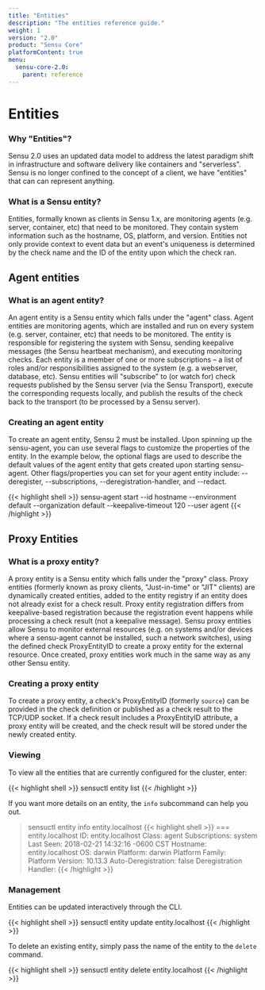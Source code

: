 ```yaml
---
title: "Entities"
description: "The entities reference guide."
weight: 1
version: "2.0"
product: "Sensu Core"
platformContent: true
menu:
  sensu-core-2.0:
    parent: reference
---
```


# Entities

### Why "Entities"?

Sensu 2.0 uses an updated data model to address the latest paradigm shift in infrastructure and software delivery like containers and "serverless". Sensu is no longer confined to the concept of a client, we have "entities" that can can represent anything.

### What is a Sensu entity?

Entities, formally known as clients in Sensu 1.x, are monitoring agents (e.g. server, container, etc) that need to be monitored. They contain system information such as the hostname, OS, platform, and version. Entities not only provide context to event data but an event's uniqueness is determined by the check name and the ID of the entity upon which the check ran.

## Agent entities

### What is an agent entity?

An agent entity is a Sensu entity which falls under the "agent" class. Agent entities are monitoring agents, which are installed and run on every system (e.g. server, container, etc) that needs to be monitored. The entity is responsible for registering the system with Sensu, sending keepalive messages (the Sensu heartbeat mechanism), and executing monitoring checks. Each entity is a member of one or more subscriptions – a list of roles and/or responsibilities assigned to the system (e.g. a webserver, database, etc). Sensu entities will "subscribe" to (or watch for) check requests published by the Sensu server (via the Sensu Transport), execute the corresponding requests locally, and publish the results of the check back to the transport (to be processed by a Sensu server).

### Creating an agent entity

To create an agent entity, Sensu 2 must be installed. Upon spinning up the sensu-agent, you can use several flags to customize the properties of the entity. In the example below, the optional flags are used to describe the default values of the agent entity that gets created upon starting sensu-agent. Other flags/properties you can set for your agent entity include: --deregister, --subscriptions, --deregistration-handler, and --redact.

{{< highlight shell >}}
sensu-agent start --id hostname --environment default --organization default --keepalive-timeout 120 --user agent
{{< /highlight >}}

## Proxy Entities

### What is a proxy entity?

A proxy entity is a Sensu entity which falls under the "proxy" class. Proxy entities (formerly known as proxy clients, "Just-in-time" or "JIT" clients) are dynamically created entities, added to the entity registry if an entity does not already exist for a check result. Proxy entity registration differs from keepalive-based registration because the registration event happens while processing a check result (not a keepalive message). Sensu proxy entities allow Sensu to monitor external resources (e.g. on systems and/or devices where a sensu-agent cannot be installed, such a network switches), using the defined check ProxyEntityID to create a proxy entity for the external resource. Once created, proxy entities work much in the same way as any other Sensu entity.

### Creating a proxy entity

To create a proxy entity, a check's ProxyEntityID (formerly `source`) can be provided in the check definition or published as a check result to the TCP/UDP socket. If a check result includes a ProxyEntityID attribute, a proxy entity will be created, and the check result will be stored under the newly created entity.

### Viewing

To view all the entities that are currently configured for the cluster, enter:

{{< highlight shell >}}
sensuctl entity list
{{< /highlight >}}

If you want more details on an entity, the `info` subcommand can help you out.

> sensuctl entity info entity.localhost
{{< highlight shell >}}
=== entity.localhost
ID:                     entity.localhost
Class:                  agent
Subscriptions:          system
Last Seen:              2018-02-21 14:32:16 -0600 CST
Hostname:               entity.localhost
OS:                     darwin
Platform:               darwin
Platform Family:        
Platform Version:       10.13.3
Auto-Deregistration:    false
Deregistration Handler:
{{< /highlight >}}

### Management

Entities can be updated interactively through the CLI.

{{< highlight shell >}}
sensuctl entity update entity.localhost
{{< /highlight >}}

To delete an existing entity, simply pass the name of the entity to the `delete` command.

{{< highlight shell >}}
sensuctl entity delete entity.localhost
{{< /highlight >}}
